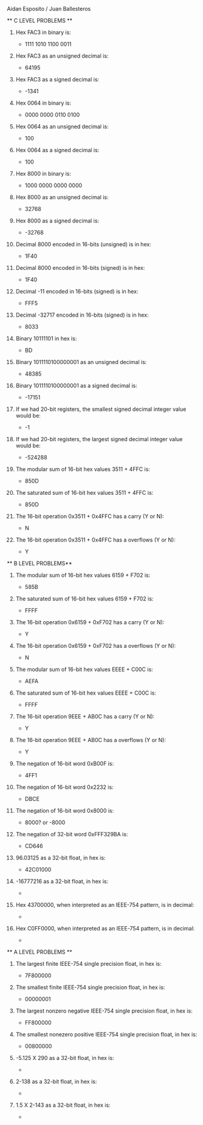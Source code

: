 Aidan Esposito / Juan Ballesteros

** C LEVEL PROBLEMS **

1. Hex FAC3 in binary is:

   - 1111 1010 1100 0011

2. Hex FAC3 as an unsigned decimal is:

   - 64195

3. Hex FAC3 as a signed decimal is:

    - -1341

4. Hex 0064 in binary is:

    - 0000 0000 0110 0100

5. Hex 0064 as an unsigned decimal is:

    - 100


6. Hex 0064 as a signed decimal is:

   - 100

7. Hex 8000 in binary is:

   - 1000 0000 0000 0000


8. Hex 8000 as an unsigned decimal is:

   - 32768

9. Hex 8000 as a signed decimal is:

    - -32768

10. Decimal 8000 encoded in 16-bits (unsigned) is in hex:

    - 1F40


11. Decimal 8000 encoded in 16-bits (signed) is in hex:

    - 1F40
   
12. Decimal -11 encoded in 16-bits (signed) is in hex:

    - FFF5

13. Decimal -32717 encoded in 16-bits (signed) is in hex:

    - 8033

14. Binary 10111101 in hex is:

    - BD
    
15. Binary 1011110100000001 as an unsigned decimal is:

    - 48385


16. Binary 1011110100000001 as a signed decimal is:

    - -17151
    
17. If we had 20-bit registers, the smallest signed decimal integer value would be:

    - -1

18. If we had 20-bit registers, the largest signed decimal integer value would be:

    - -524288

19. The modular sum of 16-bit hex values 3511 + 4FFC is:

    - 850D

20. The saturated sum of 16-bit hex values 3511 + 4FFC is:

    - 850D
    
21. The 16-bit operation 0x3511 + 0x4FFC has a carry (Y or N):

    - N

22. The 16-bit operation 0x3511 + 0x4FFC has a overflows (Y or N):

    - Y

** B LEVEL PROBLEMS**

1. The modular sum of 16-bit hex values 6159 + F702 is:

   - 585B

2. The saturated sum of 16-bit hex values 6159 + F702 is:

   - FFFF
   
3. The 16-bit operation 0x6159 + 0xF702 has a carry (Y or N):

   - Y
   
4. The 16-bit operation 0x6159 + 0xF702 has a overflows (Y or N):

   - N
   
5. The modular sum of 16-bit hex values EEEE + C00C is:

   - AEFA
   
6. The saturated sum of 16-bit hex values EEEE + C00C is:

   - FFFF
   
7. The 16-bit operation 9EEE + AB0C has a carry (Y or N):

   - Y
   
8. The 16-bit operation 9EEE + AB0C has a overflows (Y or N):

   - Y
   
9. The negation of 16-bit word 0xB00F is:

    - 4FF1
   
10. The negation of 16-bit word 0x2232 is:

    - DBCE
    
11. The negation of 16-bit word 0x8000 is:

    - 8000? or -8000
    
12. The negation of 32-bit word 0xFFF329BA is:

    - CD646
    
13. 96.03125 as a 32-bit float, in hex is:

    - 42C01000
    
14. -16777216 as a 32-bit float, in hex is:

    -
    
15. Hex 43700000, when interpreted as an IEEE-754 pattern, is in decimal:

    -

16. Hex C0FF0000, when interpreted as an IEEE-754 pattern, is in decimal:

    -

** A LEVEL PROBLEMS **

1. The largest finite IEEE-754 single precision float, in hex is:

   - 7F800000 
   
2. The smallest finite IEEE-754 single precision float, in hex is:

   - 00000001
   
3. The largest nonzero negative IEEE-754 single precision float, in hex is:

   - FF800000

4. The smallest nonezero positive IEEE-754 single precision float, in hex is:

   - 00800000
   
5. -5.125 X 290 as a 32-bit float, in hex is:

   - 
   
6. 2-138 as a 32-bit float, in hex is:

   -
   
7. 1.5 X 2-143 as a 32-bit float, in hex is:

   - 

